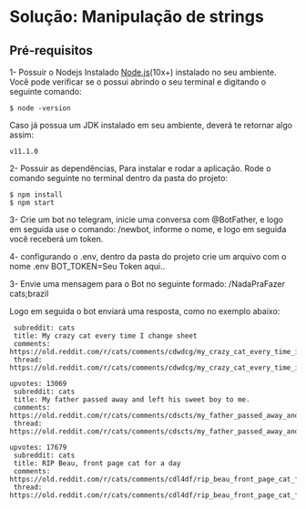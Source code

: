 # Solução: Manipulação de strings

## Pré-requisitos
1- Possuir o Nodejs Instalado [Node.js](https://nodejs.org/en/)(10x+) instalado no seu ambiente. Você pode verificar se o possui abrindo o seu terminal e digitando o seguinte comando:

    $ node -version
    
Caso já possua um JDK instalado em seu ambiente, deverá te retornar algo assim: 

    v11.1.0

2- Possuir as dependências, Para instalar e rodar a aplicação. Rode o comando seguinte no terminal dentro da pasta do projeto:

    $ npm install
    $ npm start

3- Crie um bot no telegram, inicie uma conversa com @BotFather, e logo em seguida use o comando: /newbot,
informe o nome, e logo em seguida você receberá um token.

4- configurando o .env, dentro da pasta do projeto crie um arquivo com o nome .env 
BOT_TOKEN=Seu Token aqui..

3- Envie uma mensagem para o Bot no seguinte formado: /NadaPraFazer cats;brazil

Logo em seguida o bot enviará uma resposta, como no exemplo abaixo:

```upvotes: 8679 
 subreddit: cats 
 title: My crazy cat every time I change sheet 
 comments: https://old.reddit.com/r/cats/comments/cdwdcg/my_crazy_cat_every_time_i_change_sheet/ 
 thread: https://old.reddit.com/r/cats/comments/cdwdcg/my_crazy_cat_every_time_i_change_sheet/ 

upvotes: 13069 
 subreddit: cats 
 title: My father passed away and left his sweet boy to me. 
 comments: https://old.reddit.com/r/cats/comments/cdscts/my_father_passed_away_and_left_his_sweet_boy_to_me/ 
 thread: https://old.reddit.com/r/cats/comments/cdscts/my_father_passed_away_and_left_his_sweet_boy_to_me/ 

upvotes: 17679 
 subreddit: cats 
 title: RIP Beau, front page cat for a day 
 comments: https://old.reddit.com/r/cats/comments/cdl4df/rip_beau_front_page_cat_for_a_day/ 
 thread: https://old.reddit.com/r/cats/comments/cdl4df/rip_beau_front_page_cat_for_a_day/
```
